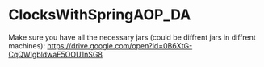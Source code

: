 # ClocksWithSpringAOP_DA
Make sure you have all the necessary jars (could be diffrent jars in diffrent machines):
https://drive.google.com/open?id=0B6XtG-CqQWIgbldwaE5OOU1nSG8
